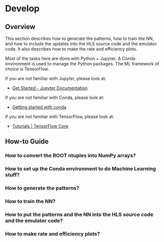 # Develop

## Overview

This section describes how to generate the patterns, how to train the NN, and how to include the updates into the HLS source code and the emulator code. It also describes how to make the rate and efficiency plots.

Most of the tasks here are done with Python + Jupyter. A Conda environment is used to manage the Python packages. The ML framework of choice is TensorFlow.

If you are not familiar with Jupyter, please look at:

- [Get Started - Jupyter Documentation](https://jupyter.readthedocs.io/en/latest/content-quickstart.html)

If you are not familiar with Conda, please look at:

- [Getting started with conda](https://conda.io/projects/conda/en/latest/user-guide/getting-started.html)

If you are not familiar with TensorFlow, please look at:

- [Tutorials | TensorFlow Core](https://www.tensorflow.org/tutorials)

## How-to Guide

### How to convert the ROOT ntuples into NumPy arrays?

### How to set up the Conda environment to do Machine Learning stuff?

### How to generate the patterns?

### How to train the NN?

### How to put the patterns and the NN into the HLS source code and the emulator code?

### How to make rate and efficiency plots?
